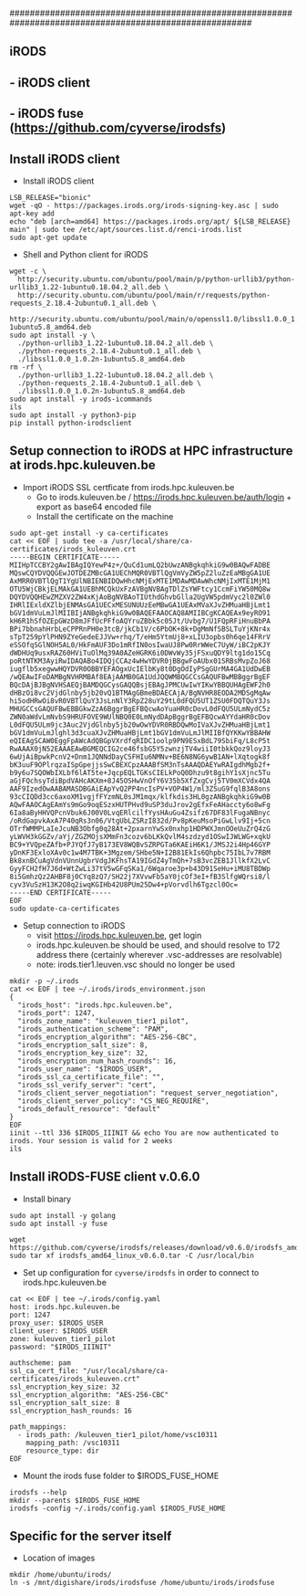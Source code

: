 ########################################################################################################
## iRODS 
##   - iRODS client
##   - iRODS fuse (https://github.com/cyverse/irodsfs)
##

## Install iRODS client

- Install iRODS client 

```
LSB_RELEASE="bionic"
wget -qO - https://packages.irods.org/irods-signing-key.asc | sudo apt-key add
echo "deb [arch=amd64] https://packages.irods.org/apt/ ${LSB_RELEASE}  main" | sudo tee /etc/apt/sources.list.d/renci-irods.list
sudo apt-get update
```

- Shell and Python client for iRODS

```
wget -c \
  http://security.ubuntu.com/ubuntu/pool/main/p/python-urllib3/python-urllib3_1.22-1ubuntu0.18.04.2_all.deb \
  http://security.ubuntu.com/ubuntu/pool/main/r/requests/python-requests_2.18.4-2ubuntu0.1_all.deb \
  http://security.ubuntu.com/ubuntu/pool/main/o/openssl1.0/libssl1.0.0_1.0.2n-1ubuntu5.8_amd64.deb
sudo apt install -y \
  ./python-urllib3_1.22-1ubuntu0.18.04.2_all.deb \
  ./python-requests_2.18.4-2ubuntu0.1_all.deb \
  ./libssl1.0.0_1.0.2n-1ubuntu5.8_amd64.deb
rm -rf \
  ./python-urllib3_1.22-1ubuntu0.18.04.2_all.deb \
  ./python-requests_2.18.4-2ubuntu0.1_all.deb \
  ./libssl1.0.0_1.0.2n-1ubuntu5.8_amd64.deb
sudo apt install -y irods-icommands
ils
sudo apt install -y python3-pip
pip install python-irodsclient
```

## Setup connection to iRODS at HPC infrastructure at irods.hpc.kuleuven.be

- Import iRODS SSL certficate from irods.hpc.kuleuven.be
    - Go to irods.kuleuven.be / https://irods.hpc.kuleuven.be/auth/login + export as base64 encoded file
    - Install the certificate on the machine

```
sudo apt-get install -y ca-certificates
cat << EOF | sudo tee -a /usr/local/share/ca-certificates/irods_kuleuven.crt
-----BEGIN CERTIFICATE-----
MIIHpTCCBY2gAwIBAgIQYewP4z+/QuCd1umLQ2bUwzANBgkqhkiG9w0BAQwFADBE
MQswCQYDVQQGEwJOTDEZMBcGA1UEChMQR0VBTlQgVmVyZW5pZ2luZzEaMBgGA1UE
AxMRR0VBTlQgT1YgUlNBIENBIDQwHhcNMjExMTE1MDAwMDAwWhcNMjIxMTE1MjM1
OTU5WjCBkjELMAkGA1UEBhMCQkUxFzAVBgNVBAgTDlZsYWFtcy1CcmFiYW50MQ8w
DQYDVQQHEwZMZXV2ZW4xKjAoBgNVBAoTIUthdGhvbGlla2UgVW5pdmVyc2l0ZWl0
IHRlIExldXZlbjENMAsGA1UECxMESUNUUzEeMBwGA1UEAxMVaXJvZHMuaHBjLmt1
bGV1dmVuLmJlMIIBIjANBgkqhkiG9w0BAQEFAAOCAQ8AMIIBCgKCAQEAx9eyRO91
kH6R1hSfOZEpGWzD8mJFfUcPFfoAQYruZBbk5c05Jt/Uvbg7/U1FQpRFiHnuBbPA
BPi7bbnahHrbLeCPPRnPH0e3tcB/jkCb1V/c6PbOK+8k+DgMmNfSBSLTuYjKNr4x
sTpT259pYlPHN9ZYeGedeEJJVw+rhq/T/eHm5YtmUj8+xLIU3opbs0h6qe14FRrV
eSSOfqSGlNOH5AL0/HkFmAUF3Do1mRfIN0osIwaUJ8Pw0RrWWeC7UyW/iBC2pKJY
dWDHUq9usxRAZ60HViTuOlMq39A0AZeHGRK6i0DWvWy35jFSxuQDY9ltg1do15Cq
poRtNTKM3AyiRwIDAQABo4IDQjCCAz4wHwYDVR0jBBgwFoAUbx01SRBsMvpZoJ68
iugflb5xegwwHQYDVR0OBBYEFAOgxUcIElbKy8t0DgOdIyPSgGUrMA4GA1UdDwEB
/wQEAwIFoDAMBgNVHRMBAf8EAjAAMB0GA1UdJQQWMBQGCCsGAQUFBwMBBggrBgEF
BQcDAjBJBgNVHSAEQjBAMDQGCysGAQQBsjEBAgJPMCUwIwYIKwYBBQUHAgEWF2h0
dHBzOi8vc2VjdGlnby5jb20vQ1BTMAgGBmeBDAECAjA/BgNVHR8EODA2MDSgMqAw
hi5odHRwOi8vR0VBTlQuY3JsLnNlY3RpZ28uY29tL0dFQU5UT1ZSU0FDQTQuY3Js
MHUGCCsGAQUFBwEBBGkwZzA6BggrBgEFBQcwAoYuaHR0cDovL0dFQU5ULmNydC5z
ZWN0aWdvLmNvbS9HRUFOVE9WUlNBQ0E0LmNydDApBggrBgEFBQcwAYYdaHR0cDov
L0dFQU5ULm9jc3Auc2VjdGlnby5jb20wOwYDVR0RBDQwMoIVaXJvZHMuaHBjLmt1
bGV1dmVuLmJlghl3d3cuaXJvZHMuaHBjLmt1bGV1dmVuLmJlMIIBfQYKKwYBBAHW
eQIEAgSCAW0EggFpAWcAdQBGpVXrdfqRIDC1oolp9PN9ESxBdL79SbiFq/L8cP5t
RwAAAX0jN52EAAAEAwBGMEQCIG2ce46fsbG5Y5zwnzjTV4wiiI0tbkkQoz9loyJ3
6wUjAiBpwkPcnV2+Dnm1JQNNdDayCSFHIu6NMNv+BE6N8NG6ywB1AN+lXqtogk8f
bK3uuF9OPlrqzaISpGpejjsSwCBEXCpzAAABfSM3nTsAAAQDAEYwRAIgdhMgb2f+
b9y6u7SQOWbIXLbf6lAT5te+JqcpEQLTGKsCIELkPoQ0Dhzu9t8gihY1sXjnc5Tu
aGjFQchsyTdiBpdVAHcAKXm+8J45OSHwVnOfY6V35b5XfZxgCvj5TV0mXCVdx4QA
AAF9IzedOwAABAMASDBGAiEApYvQ2PP4ncIsPV+VOP4W1/ml3ZSuG9fqlB3A8ons
93cCIQDd3cc6axoXM1vgjfFYzmNL0sJM1mqx/klfkdis3HL0gzANBgkqhkiG9w0B
AQwFAAOCAgEAmYs9mGo9oqESzxHUTPHvd9uSP3duJrov2gEfxFeAHaccty6o8wFg
6Ia8aByHHVQPcnVbuk6J00V0LvqERlcilfYysHAuGu4Zsifz67DF83lFugaNBnyc
/oRdGapvkAxA7P40qRs3n06/VtgUbLZSRzI832d/Pv8pKeuMsoPiGwLlv9Ij+5cn
OTrfWMMPLaIeJcuNB3Obfg0q28At+2pxarnYwSx0nxhp1HDPWXJmnOOeUuZrQ4zG
yLWVH3kGGZv/aYj/ZGZMOjsXMmFn3cozv6bLKkQvlM4szdzyd1OSwIJWLWG+xqkU
BC9+YVQpeZAfb+PJYQfJ7yB173EV8WQBvSZRPGTa6KAEiH6K1/JMSJ2i4Hp46GYP
yDnKF3ExloXAv0c1w4M7TBK+3Mgzem/SHbe5N+I2B81EkIs6Qhpbc75IbL7v7RBM
Bk8xnBCuAgVdnVUnnUgbrVdgJKFhsTA19IGdZ4yTmQh+7sB3vcZEB1JllkfX2LvC
GyyFCH2fH7J6d+WtZwLi37tV5wGFqSKa1/6Wqaroe3p+b43D91SeHu+iMU8TBDWp
8i5GmhzQz2AHBF8j0CYq8zQ7/SH22j7XVvwFb5aY0jcOf3eI+fB3SlfgWQrsi8/l
cyv3VuSzH13K2O8q2iwqKGIHb42U8PUm25Dw4+pVorvdlh6Tgzcl0Oc=
-----END CERTIFICATE-----
EOF
sudo update-ca-certificates
```

- Setup connection to iRODS 
  - visit https://irods.hpc.kuleuven.be, get login
  - irods.hpc.kuleuven.be should be used, and should resolve to 172 address there (certainly wherever .vsc-addresses are resolvable)
  - note: irods.tier1.leuven.vsc should no longer be used

```
mkdir -p ~/.irods
cat << EOF | tee ~/.irods/irods_environment.json
{
  "irods_host": "irods.hpc.kuleuven.be",
  "irods_port": 1247,
  "irods_zone_name": "kuleuven_tier1_pilot",
  "irods_authentication_scheme": "PAM",
  "irods_encryption_algorithm": "AES-256-CBC",
  "irods_encryption_salt_size": 8,
  "irods_encryption_key_size": 32,
  "irods_encryption_num_hash_rounds": 16,
  "irods_user_name": "$IRODS_USER",
  "irods_ssl_ca_certificate_file": "",
  "irods_ssl_verify_server": "cert",
  "irods_client_server_negotiation": "request_server_negotiation",
  "irods_client_server_policy": "CS_NEG_REQUIRE",
  "irods_default_resource": "default"
}
EOF
iinit --ttl 336 $IRODS_IIINIT && echo You are now authenticated to irods. Your session is valid for 2 weeks
ils
```

## Install iRODS-FUSE client v.0.6.0

- Install binary

```{bash}
sudo apt install -y golang
sudo apt install -y fuse

wget https://github.com/cyverse/irodsfs/releases/download/v0.6.0/irodsfs_amd64_linux_v0.6.0.tar
sudo tar xf irodsfs_amd64_linux_v0.6.0.tar -C /usr/local/bin
```

- Set up configuration for `cyverse/irodsfs` in order to connect to irods.hpc.kuleuven.be

```{bash}
cat << EOF | tee ~/.irods/config.yaml
host: irods.hpc.kuleuven.be
port: 1247
proxy_user: $IRODS_USER
client_user: $IRODS_USER
zone: kuleuven_tier1_pilot
password: "$IRODS_IIINIT"

authscheme: pam
ssl_ca_cert_file: "/usr/local/share/ca-certificates/irods_kuleuven.crt"
ssl_encryption_key_size: 32
ssl_encryption_algorithm: "AES-256-CBC"
ssl_encryption_salt_size: 8
ssl_encryption_hash_rounds: 16

path_mappings:
  - irods_path: /kuleuven_tier1_pilot/home/vsc10311
    mapping_path: /vsc10311
    resource_type: dir
EOF
```

- Mount the irods fuse folder to $IRODS_FUSE_HOME

```{bash}
irodsfs --help
mkdir --parents $IRODS_FUSE_HOME
irodsfs -config ~/.irods/config.yaml $IRODS_FUSE_HOME
```

## Specific for the server itself

- Location of images

```{bash}
mkdir /home/ubuntu/irods/
ln -s /mnt/digishare/irods/irodsfuse /home/ubuntu/irods/irodsfuse
```